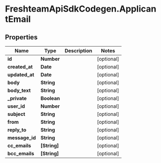 # FreshteamApiSdkCodegen.ApplicantEmail

## Properties

| Name           | Type         | Description | Notes      |
| -------------- | ------------ | ----------- | ---------- |
| **id**         | **Number**   |             | [optional] |
| **created_at** | **Date**     |             | [optional] |
| **updated_at** | **Date**     |             | [optional] |
| **body**       | **String**   |             | [optional] |
| **body_text**  | **String**   |             | [optional] |
| **\_private**  | **Boolean**  |             | [optional] |
| **user_id**    | **Number**   |             | [optional] |
| **subject**    | **String**   |             | [optional] |
| **from**       | **String**   |             | [optional] |
| **reply_to**   | **String**   |             | [optional] |
| **message_id** | **String**   |             | [optional] |
| **cc_emails**  | **[String]** |             | [optional] |
| **bcc_emails** | **[String]** |             | [optional] |
